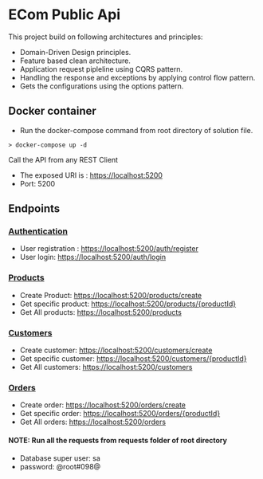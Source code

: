 # ECom Public Api

This project build on following architectures and principles:

- Domain-Driven Design principles.
- Feature based clean architecture.
- Application request pipleline using CQRS pattern.
- Handling the response and exceptions by applying control flow pattern.
- Gets the configurations using the options pattern.

## Docker container

- Run the docker-compose command from root directory of solution file.

 ```shell
 > docker-compose up -d
 ```

Call the API from any REST Client

- The exposed URI is : [https://localhost:5200](https://localhost:5200)
- Port: 5200

## Endpoints

### [Authentication](./docs/Api/Api.Auth.md)

- User registration : [https://localhost:5200/auth/register](https://localhost:5200/auth/register)
- User login: [https://localhost:5200/auth/login](https://localhost:5200/auth/login)

### [Products](./docs/Api/Api.Product.md)

- Create Product: [https://localhost:5200/products/create](https://localhost:5200/products/create)
- Get specific product: [https://localhost:5200/products/{productId}](https://localhost:5200/products/{productId})
- Get All products: [https://localhost:5200/products](https://localhost:5200/products)

### [Customers](./docs/Api/Api.Customer.md)

- Create customer: [https://localhost:5200/customers/create](https://localhost:5200/customers/create)
- Get specific customer: [https://localhost:5200/customers/{productId}](https://localhost:5200/customers/{customerId})
- Get All customers: [https://localhost:5200/customers](https://localhost:5200/customers)

### [Orders](./docs/Api/Api.Order.md)

- Create order: [https://localhost:5200/orders/create](https://localhost:5200/orders/create)
- Get specific order: [https://localhost:5200/orders/{productId}](https://localhost:5200/orders/{orderId})
- Get All orders: [https://localhost:5200/orders](https://localhost:5200/orders)

#### NOTE: Run all the requests from requests folder of root directory

- Database super user: sa
- password: @root#098@
